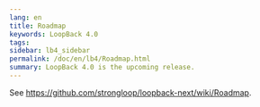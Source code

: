 ```yaml
---
lang: en
title: Roadmap
keywords: LoopBack 4.0
tags:
sidebar: lb4_sidebar
permalink: /doc/en/lb4/Roadmap.html
summary: LoopBack 4.0 is the upcoming release.
---
```


See https://github.com/strongloop/loopback-next/wiki/Roadmap.
